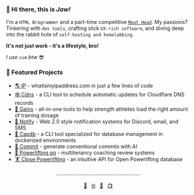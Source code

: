 ### 👋 Hi there, this is *Jaw!*

I'm a `HTML Brogrammer` and a part-time competitive [`Meat Head`](https://videos.jaw.dev). My passions? Tinkering with `dev tools`, crafting slick `UX-rich software`, and diving deep into the rabbit hole of `self-hosting and homelabbing`.

**It's not just work - it's a lifestyle, bro!**

*I use `vim` btw* 😎

### 🚀 Featured Projects

- [🌎 IP](https://ip.jaw.dev/) - whatismyipaddress.com in just a few lines of code
- [🕸️ Cdns](https://www.npmjs.com/package/@wajeht/cdns) - a CLI tool to schedule automatic updates for Cloudflare DNS records
- [💪 Gains](https://gains.jaw.dev/) - all-in-one tools to help strength athletes load the right amount of training dosage
- [🔔 Notify](https://notify.jaw.dev/) - Web 2.0 style notification systems for Discord, email, and SMS
- [💾 Capdb](https://www.npmjs.com/package/@wajeht/capdb) - a CLI tool specialized for database management in dockerized environments
- [🤖 Commit](https://commit.jaw.dev/) - generate conventional commits with AI
- [💪 Powerlifting.gg](https://powerlifting.gg/) - multitenancy coaching review systems
- [🏋️ Close Powerlifting](https://close-powerlifting.jaw.dev/) - an intuitive API for Open Powerlifting database

<div align="center">
  <span style="color:grey">____________________________________</span>
  <br>
  <br>
  <a href="mailto:github@jaw.dev">💌</a>&nbsp;&nbsp;
  <a href="https://jaw.dev/">🌐</a>&nbsp;&nbsp;
  <a href="https://dogs.jaw.dev/">🐶</a>&nbsp;&nbsp;
  <a href="https://videos.jaw.dev/">📺</a>
</div>
